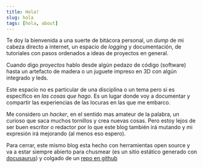 ```yaml
---
title: Hola!
slug: hola
tags: [hola, about]
---
```



Te doy la bienvenida a una suerte de bitácora personal, un _dump_ de mi cabeza directo a internet, un espacio de _logging_ y documentación, de tutoriales con pasos ordenados a ideas de proyectos en general.  

Cuando digo _proyectos_ hablo desde algún pedazo de código (software) hasta un artefacto de madera o un juguete impreso en 3D con algún integrado y leds. 

Este espacio no es particular de una disciplina o un tema pero si es específico en _las cosas que hago_. Es un lugar donde voy a documentar y compartir las experiencias de las locuras en las que me embarco. 

Me considero un _hacker_, en el sentido mas amateur de la palabra, un curioso que saca muchos tornillos y crea nuevas cosas. Pero estoy lejos de ser buen escritor o redactor por lo que este blog también irá mutando y mi expresión irá mejorando (al menos eso espero).

Para cerrar, este mismo blog esta hecho con herramientas open source y va a estar siempre abierto para chusmear (es un sitio estático generado con [docusaurus](https://docusaurus.io/)) y colgado de un [repo en github](https://github.com/pjnovas/pjnovas.github.com)

